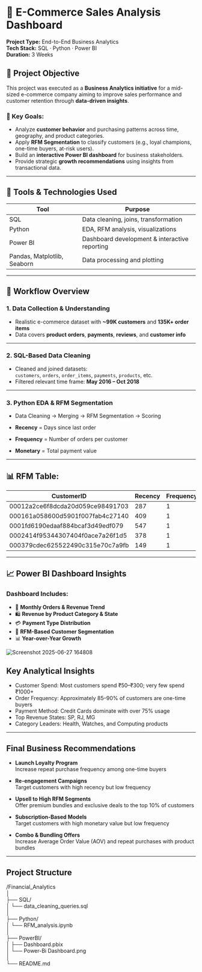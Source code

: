 # 🛒 E-Commerce Sales Analysis Dashboard

**Project Type:** End-to-End Business Analytics  
**Tech Stack:** SQL · Python · Power BI  
**Duration:** 3 Weeks  

## 📌 Project Objective

This project was executed as a **Business Analytics initiative** for a mid-sized e-commerce company aiming to improve sales performance and customer retention through **data-driven insights**.

### 🎯 Key Goals:
- Analyze **customer behavior** and purchasing patterns across time, geography, and product categories.
- Apply **RFM Segmentation** to classify customers (e.g., loyal champions, one-time buyers, at-risk users).
- Build an **interactive Power BI dashboard** for business stakeholders.
- Provide strategic **growth recommendations** using insights from transactional data.

---

## 🧰 Tools & Technologies Used

| Tool      | Purpose                                         |
|-----------|-------------------------------------------------|
| SQL       | Data cleaning, joins, transformation            |
| Python    | EDA, RFM analysis, visualizations               |
| Power BI  | Dashboard development & interactive reporting   |
| Pandas, Matplotlib, Seaborn | Data processing and plotting |

---
## 🔁 Workflow Overview

### 1. Data Collection & Understanding
- Realistic e-commerce dataset with **~99K customers** and **135K+ order items**
- Data covers **product orders**, **payments**, **reviews**, and **customer info**

---

### 2. SQL-Based Data Cleaning
- Cleaned and joined datasets:  
  `customers`, `orders`, `order_items`, `payments`, `products`, etc.
- Filtered relevant time frame: **May 2016 – Oct 2018**

---

### 3. Python EDA & RFM Segmentation
- Data Cleaning → Merging → RFM Segmentation → Scoring

- **Recency** = Days since last order  
- **Frequency** = Number of orders per customer  
- **Monetary** = Total payment value 

---

## 📊 RFM Table:

| CustomerID                          | Recency | Frequency | Monetary | R | F | M | RFM_Score |
|-------------------------------------|---------|-----------|----------|---|---|---|-----------|
| 00012a2ce6f8dcda20d059ce98491703    | 287     | 1         | 114.74   | 2 | 1 | 3 | 6         |
| 000161a058600d5901f007fab4c27140    | 409     | 1         | 67.41    | 1 | 1 | 2 | 4         |
| 0001fd6190edaaf884bcaf3d49edf079    | 547     | 1         | 195.42   | 1 | 1 | 4 | 6         |
| 0002414f95344307404f0ace7a26f1d5    | 378     | 1         | 179.35   | 1 | 1 | 4 | 6         |
| 000379cdec625522490c315e70c7a9fb    | 149     | 1         | 107.01   | 3 | 1 | 3 | 7         |

---

## 📈 Power BI Dashboard Insights

### Dashboard Includes:
- 📅 **Monthly Orders & Revenue Trend**
- 🛍️ **Revenue by Product Category & State**
- 💳 **Payment Type Distribution**
- 👥 **RFM-Based Customer Segmentation**
- 📊 **Year-over-Year Growth**

![Screenshot 2025-06-27 164808](https://github.com/user-attachments/assets/318a2088-19b4-4f92-9ff2-204211327d1a)

## Key Analytical Insights

- Customer Spend: Most customers spend ₹50–₹300; very few spend ₹1000+
- Order Frequency: Approximately 85–90% of customers are one-time buyers
- Payment Method: Credit Cards dominate with over 75% usage
- Top Revenue States: SP, RJ, MG
- Category Leaders: Health, Watches, and Computing products

---

## Final Business Recommendations

- **Launch Loyalty Program**  
  Increase repeat purchase frequency among one-time buyers

- **Re-engagement Campaigns**  
  Target customers with high recency but low frequency

- **Upsell to High RFM Segments**  
  Offer premium bundles and exclusive deals to the top 10% of customers

- **Subscription-Based Models**  
  Target customers with high monetary value but low frequency

- **Combo & Bundling Offers**  
  Increase Average Order Value (AOV) and repeat purchases with product bundles

---

## Project Structure

/Financial_Analytics  
│  
├── SQL/  
│   └── data_cleaning_queries.sql  
│  
├── Python/  
│   └── RFM_analysis.ipynb  
│  
├── PowerBI/  
│   ├── Dashboard.pbix  
│   └── Power-Bi Dashboard.png  
│  
└── README.md  
